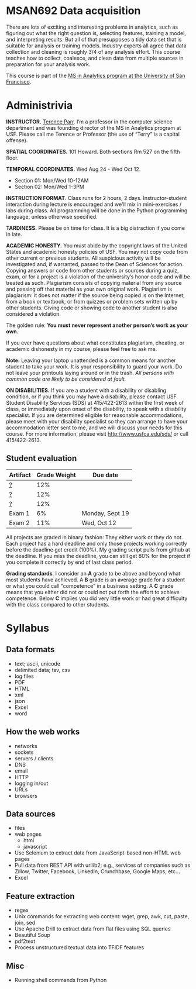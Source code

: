 MSAN692 Data acquisition
=======


There are lots of exciting and interesting problems in analytics, such as figuring out what the right question is, selecting features, training a model, and interpreting results. But all of that presupposes a tidy data set that is suitable for analysis or training models. Industry experts all agree that data collection and cleaning is roughly 3/4 of any analysis effort.  This course teaches how to collect, coalesce, and clean data from multiple sources in preparation for your analysis work. 

This course is part of the [MS in Analytics program at the University of San Francisco](http://analytics.usfca.edu).


# Administrivia

**INSTRUCTOR.** [Terence Parr](http://parrt.cs.usfca.edu). I’m a professor in the computer science department and was founding director of the MS in Analytics program at USF.  Please call me Terence or Professor (the use of “Terry” is a capital offense).

**SPATIAL COORDINATES.** 101 Howard. Both sections Rm 527 on the fifth floor.

**TEMPORAL COORDINATES.** Wed Aug 24 - Wed Oct 12.

 * Section 01: Mon/Wed 10-12AM
 * Section 02: Mon/Wed 1-3PM 

**INSTRUCTION FORMAT**. Class runs for 2 hours, 2 days. Instructor-student interaction during lecture is encouraged and we'll mix in mini-exercises / labs during class. All programming will be done in the Python programming language, unless otherwise specified.

**TARDINESS.** Please be on time for class. It is a big distraction if you come in late.

**ACADEMIC HONESTY.** You must abide by the copyright laws of the United States and academic honesty policies of USF. You may not copy code from other current or previous students. All suspicious activity will be investigated and, if warranted, passed to the Dean of Sciences for action.  Copying answers or code from other students or sources during a quiz, exam, or for a project is a violation of the university’s honor code and will be treated as such. Plagiarism consists of copying material from any source and passing off that material as your own original work. Plagiarism is plagiarism: it does not matter if the source being copied is on the Internet, from a book or textbook, or from quizzes or problem sets written up by other students. Giving code or showing code to another student is also considered a violation.

The golden rule: **You must never represent another person’s work as your own.**

If you ever have questions about what constitutes plagiarism, cheating, or academic dishonesty in my course, please feel free to ask me.

**Note:** Leaving your laptop unattended is a common means for another student to take your work. It is your responsibility to guard your work. Do not leave your printouts laying around or in the trash. *All persons with common code are likely to be considered at fault.*

**ON DISABILITIES.** If you are a student with a disability or disabling condition, or if you think you may have a disability, please contact USF Student Disability Services (SDS) at 415/422-2613 within the first week of class, or immediately upon onset of the disability, to speak with a disability specialist. If you are determined eligible for reasonable accommodations, please meet with your disability specialist so they can arrange to have your accommodation letter sent to me, and we will discuss your needs for this course. For more information, please visit http://www.usfca.edu/sds/ or call 415/422-2613.

## Student evaluation

| Artifact | Grade Weight | Due date |
|--------|--------|--------|
|[?]()| 12%|  |
|[?]()| 12%|  |
|[?]()| 12%|  |
|Exam 1| 6%| Monday, Sept 19 |
|Exam 2| 11%| Wed, Oct 12 |

All projects are graded in binary fashion: They either work or they do not. Each project has a hard deadline and only those projects working correctly before the deadline get credit (100%).  My grading script pulls from github at the deadline. If you miss the deadline, you can still get 80% for the project if you complete it correctly by end of last class period.

**Grading standards**. I consider an **A** grade to be above and beyond what most students have achieved. A **B** grade is an average grade for a student or what you could call "competence" in a business setting. A **C** grade means that you either did not or could not put forth the effort to achieve competence. Below **C** implies you did very little work or had great difficulty with the class compared to other students.

# Syllabus

## Data formats

* text; ascii, unicode
* delimited data; tsv, csv
* log files
* PDF
* HTML
* xml
* json
* Excel
* word

## How the web works

* networks
* sockets
* servers / clients
* DNS
* email
* HTTP
* logging in/out
* URLs
* browsers

## Data sources

* files
* web pages
  * html
  * javascript
* Use Selenium to extract data from JavaScript-based non-HTML web pages	
* Pull data from REST API with urllib2; e.g., services of companies such as Zillow, Twitter, Facebook, LinkedIn, Crunchbase, Google Maps, etc...
* Excel

## Feature extraction

* regex
* Unix commands for extracting web content: wget, grep, awk, cut, paste, join, sed
* Use Apache Drill to extract data from flat files using SQL queries
* Beautiful Soup
* pdf2text
* Process unstructured textual data into TFIDF features

## Misc

* Running shell commands from Python